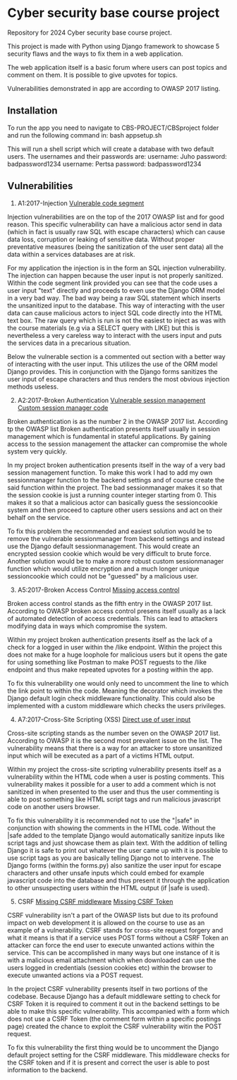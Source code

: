 # Cyber security base course project 

Repository for 2024 Cyber security base course project.

This project is made with Python using Django framework to showcase 5 security flaws and the ways to fix them in a web application. 

The web application itself is a basic forum where users can post topics and comment on them. It is possible to give upvotes for topics. 

Vulnerabilities demonstrated in app are according to OWASP 2017 listing.

## Installation
To run the app you need to navigate to CBS-PROJECT/CBSproject folder and run the following command in:
bash appsetup.sh

This will run a shell script which will create a database with two default users. The usernames and their passwords are:
username: Juho   password: badpassword1234
username: Pertsa password: badpassword1234

## Vulnerabilities

1. A1:2017-Injection
[Vulnerable code segment](https://github.com/JuhoSiitonen/CBS-project/blob/8681984f882e1c74e884756496c19ffa59ca5a23/CBSproject/pages/views.py#L23)

Injection vulnerabilities are on the top of the 2017 OWASP list and for good reason. This specific vulnerability can have a malicious actor send in data (which in fact is usually raw SQL with escape characters) which can cause data loss, corruption or leaking of sensitive data. Without proper preventative measures (being the sanitization of the user sent data) all the data within a services databases are at risk. 

For my application the injection is in the form an SQL injection vulnerability. The injection can happen because the user input is not properly sanitized. Within the code segment link provided you can see that the code uses a user input "text" directly and proceeds to even use the Django ORM model in a very bad way. The bad way being a raw SQL statement which inserts the unsanitized input to the database. This way of interacting with the user data can cause malicious actors to inject SQL code directly into the HTML text box. 
The raw query which is run is not the easiest to inject as was with the course materials (e.g via a SELECT query with LIKE) but this is nevertheless a very careless way to interact with the users input and puts the services data in a precarious situation.

Below the vulnerable section is a commented out section with a better way of interacting with the user input. This utilizes the use of the ORM model Django provides. This in conjunction with the Django forms sanitizes the user input of escape characters and thus renders the most obvious injection methods useless. 


2. A2:2017-Broken Authentication
[Vulnerable session management](https://github.com/JuhoSiitonen/CBS-project/blob/8681984f882e1c74e884756496c19ffa59ca5a23/CBSproject/CBSproject/settings.py#L15)
[Custom session manager code](https://github.com/JuhoSiitonen/CBS-project/blob/8681984f882e1c74e884756496c19ffa59ca5a23/CBSproject/CBSproject/sessionmanager.py#L1)

Broken authentication is as the number 2 in the OWASP 2017 list. According tp the OWASP list Broken authentication presents itself usually in session management which is fundamental in stateful applications. By gaining access to the session management the attacker can compromise the whole system very quickly.

In my project broken authentication presents itself in the way of a very bad session management function. To make this work I had to add my own sessionmanager function to the backend settings and of course create the said function within the project. The bad sessionmanager makes it so that the session cookie is just a running counter integer starting from 0. This makes it so that a malicious actor can basically guess the sessioncookie system and then proceed to capture other users sessions and act on their behalf on the service. 

To fix this problem the recommended and easiest solution would be to remove the vulnerable sessionmanager from backend settings and instead use the Django default sessionmanagement. This would create an encrypted session cookie which would be very difficult to brute force. Another solution would be to make a more robust custom sessionmanager function which would utilize encryption and a much longer unique sessioncookie which could not be "guessed" by a malicious user. 


3. A5:2017-Broken Access Control
[Missing access control](https://github.com/JuhoSiitonen/CBS-project/blob/8681984f882e1c74e884756496c19ffa59ca5a23/CBSproject/pages/views.py#L73)

Broken access control stands as the fifth entry in the OWASP 2017 list. According to OWASP broken access control presens itself usually as a lack of automated detection of access credentials. This can lead to attackers modifying data in ways which compromise the system. 

Within my project broken authentication presents itself as the lack of a check for a logged in user within the /like endpoint. Within the project this does not make for a huge loophole for malicious users but it opens the gate for using something like Postman to make POST reguests to the /like endpoint and thus make repeated upvotes for a posting within the app. 

To fix this vulnerability one would only need to uncomment the line to which the link point to within the code. Meaning the decorator which invokes the Django default login check middleware functionality. This could also be implemented with a custom middleware which checks the users privileges. 

4. A7:2017-Cross-Site Scripting (XSS)
[Direct use of user input](https://github.com/JuhoSiitonen/CBS-project/blob/c458ee76375cc7953e2169046f6df41394970ce0/CBSproject/pages/templates/pages/posting.html#L28)

Cross-site scripting stands as the number seven on the OWASP 2017 list. According to OWASP it is the second most prevalent issue on the list. The vulnerability means that there is a way for an attacker to store unsanitized input which will be executed as a part of a victims HTML output.  

Within my project the cross-site scripting vulnerability presents itself as a vulnerability within the HTML code when a user is posting comments. This vulnerability makes it possible for a user to add a comment which is not sanitized in when presented to the user and thus the user commenting is able to post something like HTML script tags and run malicious javascript code on another users browser.

To fix this vulnerability it is recommended not to use the "|safe" in conjunction with showing the comments in the HTML code. Without the |safe added to the template Django would automatically sanitize inputs like script tags and just showcase them as plain text. With the addition of telling Django it is safe to print out whatever the user came up with it is possible to use script tags as you are basically telling Django not to intervene. 
The Django forms (within the forms.py) also sanitize the user input for escape characters and other unsafe inputs which could embed for example javascript code into the database and thus present it through the application to other unsuspecting users within the HTML output (if |safe is used).

5. CSRF
[Missing CSRF middleware](https://github.com/JuhoSiitonen/CBS-project/blob/8681984f882e1c74e884756496c19ffa59ca5a23/CBSproject/CBSproject/settings.py#L52)
[Missing CSRF Token](https://github.com/JuhoSiitonen/CBS-project/blob/8681984f882e1c74e884756496c19ffa59ca5a23/CBSproject/pages/templates/pages/posting.html#L19)

CSRF vulnerability isn't a part of the OWASP lists but due to its profound impact on web development it is allowed on the course to use as an example of a vulnerability. CSRF stands for cross-site request forgery and what it means is that if a service uses POST forms without a CSRF Token an attacker can force the end user to execute unwanted actions within the service. This can be accomplished in many ways but one instance of it is with a malicious email attachment which when downloaded can use the users logged in credentials (session cookies etc) within the browser to execute unwanted actions via a POST request. 

In the project CSRF vulnerability presents itself in two portions of the codebase. Because Django has a default middleware setting to check for CSRF Token it is required to comment it out in the backend settings to be able to make this specific vulnerability. This accompanied with a form which does not use a CSRF Token (the comment form within a specific postings page) created the chance to exploit the CSRF vulnerability witin the POST request. 

To fix this vulnerability the first thing would be to uncomment the Django default project setting for the CSRF middleware. This middleware checks for the CSRF token and if it is present and correct the user is able to post information to the backend. 